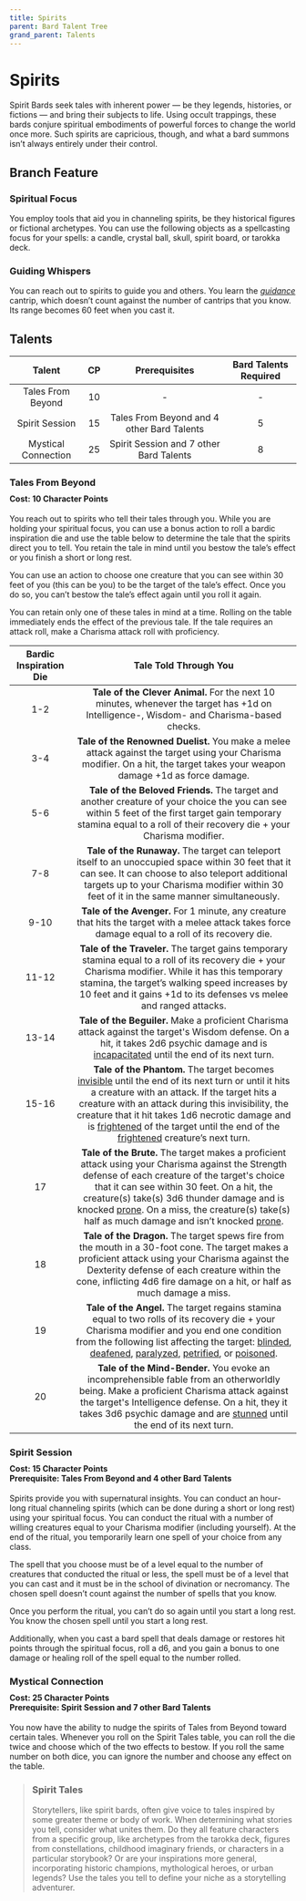 ```yaml
---
title: Spirits
parent: Bard Talent Tree
grand_parent: Talents
---
```


# Spirits
Spirit Bards seek tales with inherent power — be they legends, histories, or fictions — and bring their subjects to life. Using occult trappings, these bards conjure spiritual embodiments of powerful forces to change the world once more. Such spirits are capricious, though, and what a bard summons isn’t always entirely under their control.

## Branch Feature

### Spiritual Focus
You employ tools that aid you in channeling spirits, be they historical figures or fictional archetypes. You can use the following objects as a spellcasting focus for your spells: a candle, crystal ball, skull, spirit board, or tarokka deck.

### Guiding Whispers
You can reach out to spirits to guide you and others. You learn the *[guidance](https://stormchaserroleplaying.com/stormchaserRPG/Spells/Cantrips/Divination/#guidance)* cantrip, which doesn’t count against the number of cantrips that you know. Its range becomes 60 feet when you cast it.

## Talents

| Talent | CP | Prerequisites | Bard Talents Required |
|:------:|:--:|:-------------:|:---------------------:|
| Tales From Beyond | 10 | - | - |
| Spirit Session | 15 | Tales From Beyond and 4 other Bard Talents | 5 |
| Mystical Connection | 25 | Spirit Session and 7 other Bard Talents | 8 |

### Tales From Beyond

<div style="margin-top:-10px;"></div>

#### **Cost:** 10 Character Points
You reach out to spirits who tell their tales through you. While you are holding your spiritual focus, you can use a bonus action to roll a bardic inspiration die and use the table below to determine the tale that the spirits direct you to tell. You retain the tale in mind until you bestow the tale’s effect or you finish a short or long rest.

You can use an action to choose one creature that you can see within 30 feet of you (this can be you) to be the target of the tale’s effect. Once you do so, you can’t bestow the tale’s effect again until you roll it again.

You can retain only one of these tales in mind at a time. Rolling on the table immediately ends the effect of the previous tale. If the tale requires an attack roll, make a Charisma attack roll with proficiency.

| Bardic Inspiration Die | Tale Told Through You |
|:----------------------:|:---------------------:|
| 1-2 | **Tale of the Clever Animal.** For the next 10 minutes, whenever the target has +1d on Intelligence-, Wisdom- and Charisma-based checks. |
| 3-4 | **Tale of the Renowned Duelist.** You make a melee attack against the target using your Charisma modifier. On a hit, the target takes your weapon damage +1d as force damage. |
| 5-6 | **Tale of the Beloved Friends.** The target and another creature of your choice the you can see within 5 feet of the first target gain temporary stamina equal to a roll of their recovery die + your Charisma modifier. |
| 7-8 | **Tale of the Runaway.** The target can teleport itself to an unoccupied space within 30 feet that it can see. It can choose to also teleport additional targets up to your Charisma modifier within 30 feet of it in the same manner simultaneously. |
| 9-10 | **Tale of the Avenger.** For 1 minute, any creature that hits the target with a melee attack takes force damage equal to a roll of its recovery die. |
| 11-12 | **Tale of the Traveler.** The target gains temporary stamina equal to a roll of its recovery die + your Charisma modifier. While it has this temporary stamina, the target’s walking speed increases by 10 feet and it gains +1d to its defenses vs melee and ranged attacks. |
| 13-14 | **Tale of the Beguiler.** Make a proficient Charisma attack against the target's Wisdom defense. On a hit, it takes 2d6 psychic damage and is [incapacitated](https://stormchaserroleplaying.com/stormchaserRPG/Conditions/Incapacitated/) until the end of its next turn. |
| 15-16 | **Tale of the Phantom.** The target becomes [invisible](https://stormchaserroleplaying.com/stormchaserRPG/Conditions/Invisible/) until the end of its next turn or until it hits a creature with an attack. If the target hits a creature with an attack during this invisibility, the creature that it hit takes 1d6 necrotic damage and is [frightened](https://stormchaserroleplaying.com/stormchaserRPG/Conditions/Frightened/) of the target until the end of the [frightened](https://stormchaserroleplaying.com/stormchaserRPG/Conditions/Frightened/) creature’s next turn. |
| 17 | **Tale of the Brute.** The target makes a proficient attack using your Charisma against the Strength defense of each creature of the target's choice that it can see within 30 feet. On a hit, the creature(s) take(s) 3d6 thunder damage and is knocked [prone](https://stormchaserroleplaying.com/stormchaserRPG/Conditions/Prone/). On a miss, the creature(s) take(s) half as much damage and isn’t knocked [prone](https://stormchaserroleplaying.com/stormchaserRPG/Conditions/Prone/). |
| 18 | **Tale of the Dragon.** The target spews fire from the mouth in a 30-foot cone. The target makes a proficient attack using your Charisma against the Dexterity defense of each creature within the cone, inflicting 4d6 fire damage on a hit, or half as much damage a miss. |
| 19 | **Tale of the Angel.** The target regains stamina equal to two rolls of its recovery die + your Charisma modifier and you end one condition from the following list affecting the target: [blinded](https://stormchaserroleplaying.com/stormchaserRPG/Conditions/Blinded/), [deafened](https://stormchaserroleplaying.com/stormchaserRPG/Conditions/Deafened/), [paralyzed](https://stormchaserroleplaying.com/stormchaserRPG/Conditions/Paralysed/), [petrified](https://stormchaserroleplaying.com/stormchaserRPG/Conditions/Petrified/), or [poisoned](https://stormchaserroleplaying.com/stormchaserRPG/Conditions/Poisoned/). |
| 20 | **Tale of the Mind-Bender.** You evoke an incomprehensible fable from an otherworldly being. Make a proficient Charisma attack against the target's Intelligence defense. On a hit, they it takes 3d6 psychic damage and are [stunned](https://stormchaserroleplaying.com/stormchaserRPG/Conditions/Stunned/) until the end of its next turn. |

### Spirit Session

<div style="margin-top:-10px;"></div>

#### **Cost:** 15 Character Points<br>**Prerequisite:** Tales From Beyond and 4 other Bard Talents
Spirits provide you with supernatural insights. You can conduct an hour-long ritual channeling spirits (which can be done during a short or long rest) using your spiritual focus. You can conduct the ritual with a number of willing creatures equal to your Charisma modifier (including yourself). At the end of the ritual, you temporarily learn one spell of your choice from any class.

The spell that you choose must be of a level equal to the number of creatures that conducted the ritual or less, the spell must be of a level that you can cast and it must be in the school of divination or necromancy. The chosen spell doesn’t count against the number of spells that you know.

Once you perform the ritual, you can’t do so again until you start a long rest. You know the chosen spell until you start a long rest.

Additionally, when you cast a bard spell that deals damage or restores hit points through the spiritual focus, roll a d6, and you gain a bonus to one damage or healing roll of the spell equal to the number rolled.

### Mystical Connection

<div style="margin-top:-10px;"></div>

#### **Cost:** 25 Character Points<br>**Prerequisite:** Spirit Session and 7 other Bard Talents
You now have the ability to nudge the spirits of Tales from Beyond toward certain tales. Whenever you roll on the Spirit Tales table, you can roll the die twice and choose which of the two effects to bestow. If you roll the same number on both dice, you can ignore the number and choose any effect on the table.

> ### Spirit Tales
> Storytellers, like spirit bards, often give voice to tales inspired by some greater theme or body of work. When determining what stories you tell, consider what unites them. Do they all feature characters from a specific group, like archetypes from the tarokka deck, figures from constellations, childhood imaginary friends, or characters in a particular storybook? Or are your inspirations more general, incorporating historic champions, mythological heroes, or urban legends? Use the tales you tell to define your niche as a storytelling adventurer.

